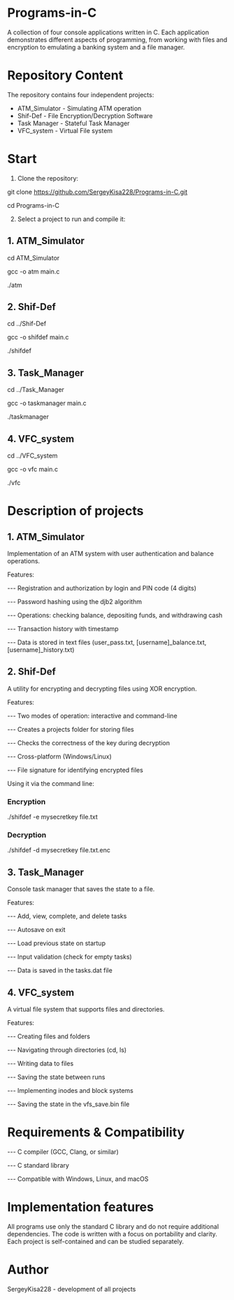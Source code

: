 # Programs-in-C

A collection of four console applications written in C. Each application demonstrates different aspects of programming,
from working with files and encryption to emulating a banking system and a file manager.

# Repository Content

The repository contains four independent projects:

- ATM_Simulator - Simulating ATM operation
- Shif-Def - File Encryption/Decryption Software 
- Task Manager - Stateful Task Manager
- VFC_system - Virtual File system

# Start

1. Clone the repository:

git clone https://github.com/SergeyKisa228/Programs-in-C.git

cd Programs-in-C

2. Select a project to run and compile it:

## 1. ATM_Simulator

cd ATM_Simulator

gcc -o atm main.c

./atm

## 2. Shif-Def

cd ../Shif-Def

gcc -o shifdef main.c

./shifdef

## 3. Task_Manager

cd ../Task_Manager

gcc -o taskmanager main.c

./taskmanager

## 4. VFC_system

cd ../VFC_system

gcc -o vfc main.c

./vfc

# Description of projects

## 1. ATM_Simulator

Implementation of an ATM system with user authentication and balance operations.

Features:

--- Registration and authorization by login and PIN code (4 digits)

--- Password hashing using the djb2 algorithm

--- Operations: checking balance, depositing funds, and withdrawing cash

--- Transaction history with timestamp

--- Data is stored in text files (user_pass.txt, [username]_balance.txt, [username]_history.txt)

## 2. Shif-Def

A utility for encrypting and decrypting files using XOR encryption.

Features:

--- Two modes of operation: interactive and command-line

--- Creates a projects folder for storing files

--- Checks the correctness of the key during decryption

--- Cross-platform (Windows/Linux)

--- File signature for identifying encrypted files

Using it via the command line:

### Encryption
./shifdef -e mysecretkey file.txt

### Decryption
./shifdef -d mysecretkey file.txt.enc

## 3. Task_Manager

Console task manager that saves the state to a file.

Features:

--- Add, view, complete, and delete tasks

--- Autosave on exit

--- Load previous state on startup

--- Input validation (check for empty tasks)

--- Data is saved in the tasks.dat file

## 4. VFC_system

A virtual file system that supports files and directories.

Features:

--- Creating files and folders

--- Navigating through directories (cd, ls)

--- Writing data to files

--- Saving the state between runs

--- Implementing inodes and block systems

--- Saving the state in the vfs_save.bin file

# Requirements & Compatibility

--- C compiler (GCC, Clang, or similar)

--- C standard library

--- Compatible with Windows, Linux, and macOS

# Implementation features

All programs use only the standard C library and do not require additional dependencies. 
The code is written with a focus on portability and clarity. Each project is self-contained and can be studied separately.

# Author

SergeyKisa228 - development of all projects
